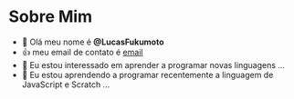 # Sobre Mim
- 👋 Olá meu nome é **@LucasFukumoto**
- :+1: meu email de contato é [email](lucas.fukumoto@escola.pr.gov.br)
- 👀 Eu estou interessado em aprender a programar novas linguagens ...
- 🌱 Eu estou aprendendo a programar recentemente a linguagem de JavaScript e Scratch ...



<!---
LucasFukumoto/LucasFukumoto is a ✨ special ✨ repository because its `README.md` (this file) appears on your GitHub profile.
You can click the Preview link to take a look at your changes.
--->
